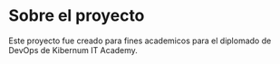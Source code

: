 # Sobre el proyecto
Este proyecto fue creado para fines academicos para el diplomado de DevOps de Kibernum IT Academy.
